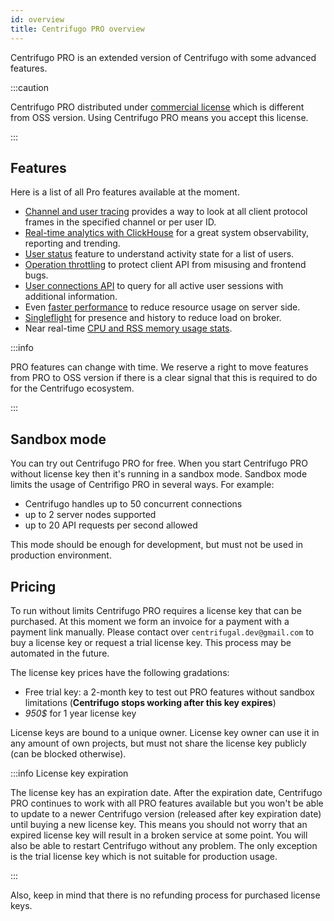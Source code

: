 ```yaml
---
id: overview
title: Centrifugo PRO overview
---
```


Centrifugo PRO is an extended version of Centrifugo with some advanced features.

:::caution

Centrifugo PRO distributed under [commercial license](/pro_license) which is different from OSS version. Using Centrifugo PRO means you accept this license.

:::

## Features

Here is a list of all Pro features available at the moment.

* [Channel and user tracing](./tracing.md) provides a way to look at all client protocol frames in the specified channel or per user ID.
* [Real-time analytics with ClickHouse](./analytics.md) for a great system observability, reporting and trending.
* [User status](./user_status.md) feature to understand activity state for a list of users.
* [Operation throttling](./throttling.md) to protect client API from misusing and frontend bugs.
* [User connections API](./user_connections.md) to query for all active user sessions with additional information.
* Even [faster performance](./performance.md) to reduce resource usage on server side.
* [Singleflight](./singleflight.md) for presence and history to reduce load on broker.
* Near real-time [CPU and RSS memory usage stats](./process_stats.md).

:::info

PRO features can change with time. We reserve a right to move features from PRO to OSS version if there is a clear signal that this is required to do for the Centrifugo ecosystem.

:::

## Sandbox mode

You can try out Centrifugo PRO for free. When you start Centrifugo PRO without license key then it's running in a sandbox mode. Sandbox mode limits the usage of Centrifigo PRO in several ways. For example:

* Centrifugo handles up to 50 concurrent connections
* up to 2 server nodes supported
* up to 20 API requests per second allowed

This mode should be enough for development, but must not be used in production environment.

## Pricing

To run without limits Centrifugo PRO requires a license key that can be purchased. At this moment we form an invoice for a payment with a payment link manually. Please contact over `centrifugal.dev@gmail.com` to buy a license key or request a trial license key. This process may be automated in the future.

The license key prices have the following gradations:

* Free trial key: a 2-month key to test out PRO features without sandbox limitations (**Centrifugo stops working after this key expires**)
* <em>950$</em> for 1 year license key

License keys are bound to a unique owner. License key owner can use it in any amount of own projects, but must not share the license key publicly (can be blocked otherwise).

:::info License key expiration

The license key has an expiration date. After the expiration date, Centrifugo PRO continues to work with all PRO features available but you won't be able to update to a newer Centrifugo version (released after key expiration date) until buying a new license key. This means you should not worry that an expired license key will result in a broken service at some point. You will also be able to restart Centrifugo without any problem. The only exception is the trial license key which is not suitable for production usage.

:::

Also, keep in mind that there is no refunding process for purchased license keys.
